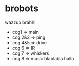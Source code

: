 brobots
=======

wazzup brahh!

* cog1    => main
* cog 2&3 => ping
* cog 4&5 => drive
* cog 6   => IR
* cog 7   => whiskers
* cog 8   => music
blablabla
hallo